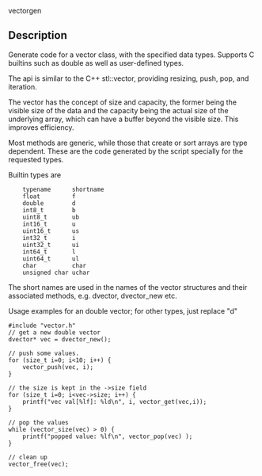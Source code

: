 vectorgen

Description
-----------

Generate code for a vector class, with the specified data types.  Supports C
builtins such as double as well as user-defined types.

The api is similar to the C++ stl::vector, providing resizing, push, pop,
and iteration.

The vector has the concept of size and capacity, the former being the visible
size of the data and the capacity being the actual size of the underlying
array, which can have a buffer beyond the visible size.  This improves
efficiency.  

Most methods are generic, while those that create or sort arrays are type
dependent.  These are the code generated by the script specially for the
requested types.

Builtin types are 

        typename      shortname
        float         f
        double        d
        int8_t        b
        uint8_t       ub
        int16_t       u
        uint16_t      us
        int32_t       i
        uint32_t      ui
        int64_t       l
        uint64_t      ul
        char          char
        unsigned char uchar

The short names are used in the names of the vector structures and their
associated methods, e.g. dvector, dvector_new etc.

Usage examples for an double vector; for other types, just replace "d"

    #include "vector.h"
    // get a new double vector
    dvector* vec = dvector_new();

    // push some values.
    for (size_t i=0; i<10; i++) {
        vector_push(vec, i);
    }

    // the size is kept in the ->size field
    for (size_t i=0; i<vec->size; i++) {
        printf("vec val[%lf]: %ld\n", i, vector_get(vec,i));
    }

    // pop the values
    while (vector_size(vec) > 0) {
        printf("popped value: %lf\n", vector_pop(vec) );
    }

    // clean up
    vector_free(vec);
